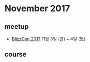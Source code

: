 # November 2017

## meetup

* [BlizzCon 2017](https://blizzcon.com/) 11월 3일 (금) ~ 4일 (토)

## course

